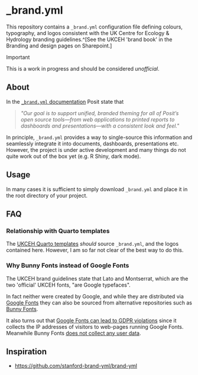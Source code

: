 # _brand.yml

This repository contains a `_brand.yml` configuration file defining colours, typography, and logos consistent with the UK Centre for Ecology & Hydrology branding guidelines.^[See the UKCEH 'brand book' in the Branding and design pages on Sharepoint.]

> [!IMPORTANT]
> This is a work in progress and should be considered _unofficial_.

## About

In the [`_brand.yml` documentation](https://posit-dev.github.io/brand-yml/) Posit state that

> _"Our goal is to support unified, branded theming for all of Posit’s open source tools—from web applications to printed reports to dashboards and presentations—with a consistent look and feel."_

In principle, `_brand.yml` provides a way to single-source this information and seamlessly integrate it into documents, dashboards, presentations etc.
However, the project is under active development and many things do not quite work out of the box yet (e.g. R Shiny, dark mode).

## Usage

In many cases it is sufficient to simply download `_brand.yml` and place it in the root directory of your project.


## FAQ

### Relationship with Quarto templates

The [UKCEH Quarto templates](https://github.com/ukceh-rse/quarto-templates) _should_ source `_brand.yml`, and the logos contained here.
However, I am so far not clear of the best way to do this.

### Why Bunny Fonts instead of Google Fonts

The UKCEH brand guidelines state that Lato and Montserrat, which are the two 'official' UKCEH fonts, "are Google typefaces".

In fact neither were created by Google, and while they are distributed via [Google Fonts](https://fonts.google.com/) they can also be sourced from alternative repositories such as [Bunny Fonts](https://fonts.bunny.net/).

It also turns out that [Google Fonts can lead to GDPR violations](https://www.theregister.com/2022/01/31/website_fine_google_fonts_gdpr/) since it collects the IP addresses of visitors to web-pages running Google Fonts.
Meanwhile Bunny Fonts [does not collect any user data](https://fonts.bunny.net/faq).


## Inspiration

- https://github.com/stanford-brand-yml/brand-yml

